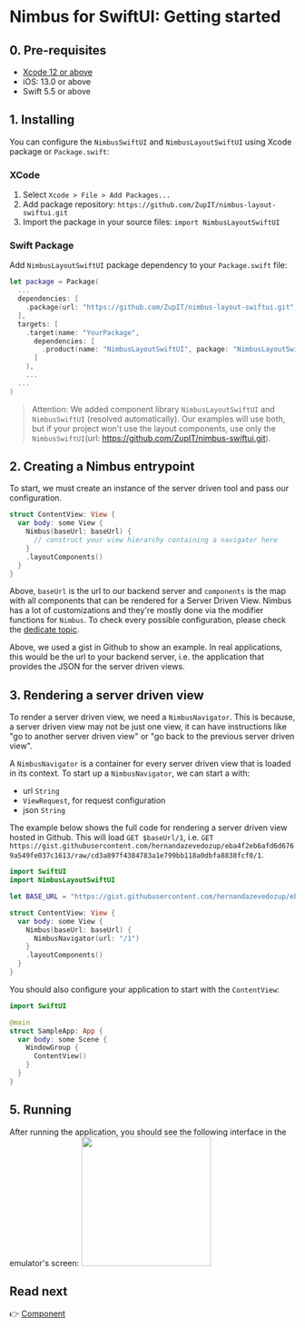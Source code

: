 # Nimbus for SwiftUI: Getting started
## 0. Pre-requisites
- [Xcode 12 or above](https://developer.apple.com/xcode/)
- iOS: 13.0 or above
- Swift 5.5 or above

## 1. Installing
You can configure the `NimbusSwiftUI` and `NimbusLayoutSwiftUI` using Xcode package or `Package.swift`:

### XCode

1. Select `Xcode > File > Add Packages...`
2. Add package repository: `https://github.com/ZupIT/nimbus-layout-swiftui.git`
3. Import the package in your source files: `import NimbusLayoutSwiftUI`

### Swift Package

Add `NimbusLayoutSwiftUI` package dependency to your `Package.swift` file:

```swift
let package = Package(
  ...
  dependencies: [
    .package(url: "https://github.com/ZupIT/nimbus-layout-swiftui.git", from: "0.1.0-beta0")
  ],
  targets: [
    .target(name: "YourPackage",
      dependencies: [
        .product(name: "NimbusLayoutSwiftUI", package: "NimbusLayoutSwiftUI")
      ]
    ),
    ...
  ...
)
```
> Attention: We added component library `NimbusLayoutSwiftUI` and `NimbusSwiftUI` (resolved automatically). Our examples will use both, but if your project won't use the layout components, use only the `NimbusSwiftUI`(url: https://github.com/ZupIT/nimbus-swiftui.git).

## 2. Creating a Nimbus entrypoint
To start, we must create an instance of the server driven tool and pass our configuration.

```swift
struct ContentView: View {
  var body: some View {
    Nimbus(baseUrl: baseUrl) {
      // construct your view hierarchy containing a navigator here
    }
    .layoutComponents()
  }
}
```

Above, `baseUrl` is the url to our backend server and `components` is the map with all components that can be rendered for a Server Driven View.
Nimbus has a lot of customizations and they're mostly done via the modifier functions for `Nimbus`. To check every possible configuration, please check the
[dedicate topic](configuration.md).

Above, we used a gist in Github to show an example. In real applications, this would be the url to your backend server, i.e. the application that
provides the JSON for the server driven views.

## 3. Rendering a server driven view
To render a server driven view, we need a `NimbusNavigator`. This is because, a server driven view may not be just one view, it can have instructions
like "go to another server driven view" or "go back to the previous server driven view".

A `NimbusNavigator` is a container for every server driven view that is loaded in its context. To start up a `NimbusNavigator`, we can start a with:
- url `String`
- `ViewRequest`, for request configuration
- json `String`

The example below shows the full code for rendering a server driven view hosted in Github. This will load `GET $baseUrl/1`, i.e.
`GET https://gist.githubusercontent.com/hernandazevedozup/eba4f2eb6afd6d6769a549fe037c1613/raw/cd3a897f4384783a1e799bb118a0dbfa8838fcf0/1`.

```swift
import SwiftUI
import NimbusLayoutSwiftUI

let BASE_URL = "https://gist.githubusercontent.com/hernandazevedozup/eba4f2eb6afd6d6769a549fe037c1613/raw/cd3a897f4384783a1e799bb118a0dbfa8838fcf0"

struct ContentView: View {
  var body: some View {
    Nimbus(baseUrl: baseUrl) {
      NimbusNavigator(url: "/1")
    }
    .layoutComponents()
  }
}
```

You should also configure your application to start with the `ContentView`:

```swift
import SwiftUI

@main
struct SampleApp: App {
  var body: some Scene {
    WindowGroup {
      ContentView()
    }
  }
}
```
## 5. Running
After running the application, you should see the following interface in the emulator's screen:
<img src="https://github.com/ZupIT/nimbus-layout-swiftui/blob/main/screenshot/flex_test_layout1.png" width="228"/>

## Read next
:point_right: [Component](/components)
